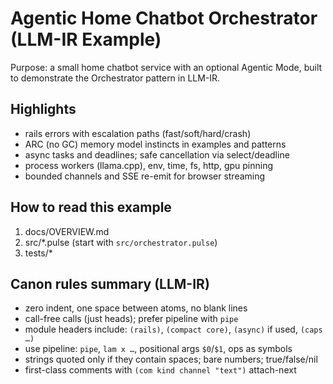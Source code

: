 # Agentic Home Chatbot Orchestrator (LLM-IR Example)

Purpose: a small home chatbot service with an optional Agentic Mode, built to demonstrate the Orchestrator pattern in LLM-IR.

## Highlights
- rails errors with escalation paths (fast/soft/hard/crash)
- ARC (no GC) memory model instincts in examples and patterns
- async tasks and deadlines; safe cancellation via select/deadline
- process workers (llama.cpp), env, time, fs, http, gpu pinning
- bounded channels and SSE re-emit for browser streaming

## How to read this example
1. docs/OVERVIEW.md
2. src/*.pulse (start with `src/orchestrator.pulse`)
3. tests/*

## Canon rules summary (LLM-IR)
- zero indent, one space between atoms, no blank lines
- call-free calls (just heads); prefer pipeline with `pipe`
- module headers include: `(rails)`, `(compact core)`, `(async)` if used, `(caps …)`
- use pipeline: `pipe`, `lam x …`, positional args `$0`/`$1`, ops as symbols
- strings quoted only if they contain spaces; bare numbers; true/false/nil
- first-class comments with `(com kind channel "text")` attach-next
